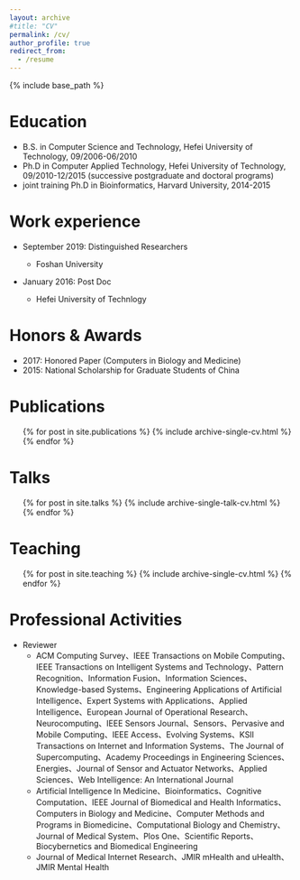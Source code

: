 ```yaml
---
layout: archive
#title: "CV"
permalink: /cv/
author_profile: true
redirect_from:
  - /resume
---
```


{% include base_path %}

Education
======
* B.S. in Computer Science and Technology, Hefei University of Technology, 09/2006-06/2010
* Ph.D in Computer Applied Technology, Hefei University of Technology, 09/2010-12/2015 (successive postgraduate and doctoral programs)
* joint training Ph.D in Bioinformatics, Harvard University, 2014-2015

Work experience
======
* September 2019: Distinguished Researchers
  * Foshan University
 
* January 2016: Post Doc
  * Hefei University of Technlogy
  
Honors & Awards
======
* 2017: Honored Paper (Computers in Biology and Medicine)
* 2015: National Scholarship for Graduate Students of China

Publications
======
  <ul>{% for post in site.publications %}
    {% include archive-single-cv.html %}
  {% endfor %}</ul>
  
Talks
======
  <ul>{% for post in site.talks %}
    {% include archive-single-talk-cv.html %}
  {% endfor %}</ul>
  
Teaching
======
  <ul>{% for post in site.teaching %}
    {% include archive-single-cv.html %}
  {% endfor %}</ul>
  
Professional Activities
======
* Reviewer
  * ACM Computing Survey、IEEE Transactions on Mobile Computing、IEEE Transactions on Intelligent Systems and Technology、Pattern Recognition、Information Fusion、Information Sciences、Knowledge-based Systems、Engineering Applications of Artificial Intelligence、Expert Systems with Applications、Applied Intelligence、European Journal of Operational Research、Neurocomputing、IEEE Sensors Journal、Sensors、Pervasive and Mobile Computing、IEEE Access、Evolving Systems、KSII Transactions on Internet and Information Systems、The Journal of Supercomputing、Academy Proceedings in Engineering Sciences、Energies、Journal of Sensor and Actuator Networks、Applied Sciences、Web Intelligence: An International Journal
  * Artificial Intelligence In Medicine、Bioinformatics、Cognitive Computation、IEEE Journal of Biomedical and Health Informatics、Computers in Biology and Medicine、Computer Methods and Programs in Biomedicine、Computational Biology and Chemistry、Journal of Medical System、Plos One、Scientific Reports、Biocybernetics and Biomedical Engineering
  * Journal of Medical Internet Research、JMIR mHealth and uHealth、JMIR Mental Health
 

